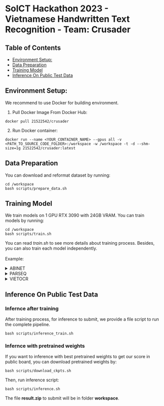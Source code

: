 # SoICT Hackathon 2023 - Vietnamese Handwritten Text Recognition - Team: Crusader

## Table of Contents

- [Environment Setup:](#environment-setup)
- [Data Preparation](#data-preparation)
- [Training Model](#train)
- [Inference On Public Test Data](#inference-on-testing-data)

## Environment Setup:

We recommend to use Docker for building environment.

1. Pull Docker Image From Docker Hub:

```
docker pull 21522542/crusader
```

2. Run Docker container:

```
docker run --name <YOUR_CONTAINER_NAME> --gpus all -v <PATH_TO_SOURCE_CODE_FOLDER>:/workspace -w /workspace -t -d --shm-size=1g 21522542/crusader:latest
```

## Data Preparation

You can download and reformat dataset by running:

```
cd /workspace
bash scripts/prepare_data.sh
```

## Training Model

We train models on 1 GPU RTX 3090 with 24GB VRAM. You can train models by running:

```
cd /workspace
bash scripts/train.sh
```

You can read _train.sh_ to see more details about training process. Besides, you can also train each model independently.
\
\
Example:

<details>
    <summary>ABINET</summary>

      cd /workspace/mmocr
      python tools/train.py \
        /workspace/mmocr/configs/textrecog/abinet/abinet_20e-custom_1.py \
        --work-dir /workspace/mmocr/workdir/abinet_v1 \
You can change parameters by editing config file in */mmocr/configs* folder.
</details>

<details>
      <summary>PARSEQ</summary>

      cd /workspace/parseq
      python3.8 train.py

</details>

<details>
      <summary>VIETOCR</summary>
      
      cd /workspace/vietocr
      python3.8 train_vietocr.py
</details>

## Inference On Public Test Data
### Infernce after training
After training process, for inference to submit, we provide a file script to run the complete pipeline.

```
bash scripts/inference_train.sh
```

### Infernce with pretrained weights
If you want to inference with best pretrained weights to get our score in public board, you can download pretrained weights by:

```
bash scripts/download_ckpts.sh
```

Then, run inference script:

```
bash scripts/inference.sh
```

The file **result.zip** to submit will be in folder **workspace**.